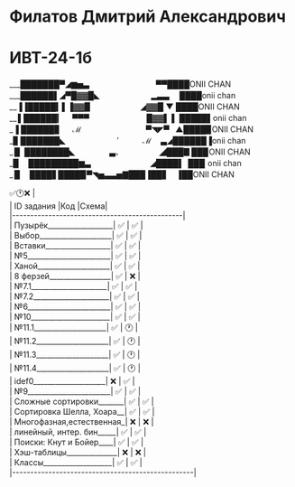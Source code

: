 # Филатов Дмитрий Александрович
# ИВТ-24-1б 
___███████▀◢▆▅▃ 　　　   　　　 　 ▀▀████ONII CHAN                                                                   
___██████▌◢▀█▓▓█◣   　　　　　　▂▃▃　 ████onii chan                                                                     
__▐▐█████▍▌▐▓▓▉　　　　　 　◢▓▓█ ▼  ████ONII CHAN                                                                       
__ ▌██████▎　 ▀▀▀　　　　　　 　█▓▓▌ ▌ █████▌onii chan                                                                   
_▐ ██████▊　 ℳ 　　　　　　　　▀◥◤▀    ▲████▉ONII CHAN                                                                 
_▊ ███████◣ 　　　　　　  ′　　　ℳ　 ▃◢██████▐onii chan                                                                
_ ▉ ████████◣ 　　　　 ▃、　　　　　◢███▊███ ONII CHAN                                                                 
_▉　 █████████▆▃　　　　　　　 ◢████▌ ███  onii chan                                                                   
_ ▉　 ████▋████▉▀◥▅▃▃▅▇███▐██▋　▐██ONII CHAN                                                                                                                                  






 ✅🕐❌ |                                                                                                                       
| ID задания               |Код |Схема|                                                                                        
|-----------------------------------------------|                                                                             
| Пузырёк__________________| ✅ | ✅ |                                                                                  
| Выбор____________________| ✅ | ✅ |                                                                                       
| Вставки__________________| ✅ | ✅ |                                                                                  
| №5_______________________| ✅ | ✅ |                                                                                       
| Ханой____________________| ✅ | ✅ |                                                                                         
| 8 ферзей_________________| ✅ | ❌ |                                                                                         
| №7.1_____________________| ✅ | ✅ |                                                                                        
| №7.2_____________________| ✅ | ✅ |                                                                                               
| №6_______________________| ✅ | ✅ |                                                                                      
| №10______________________| ✅ | ✅ |                                                                                        
| №11.1____________________| ✅ | 🕐 |                                                                                      
| №11.2____________________| ✅ | 🕐 |                                                                                                         
| №11.3____________________| ✅ | 🕐 |                                                                                                                    
| №11.4____________________| ✅ | 🕐 |                                                                                                         
| idef0____________________| ❌ | ✅ |                                                                                                
| №9_______________________| ✅ | ✅ |                                                                                                      
| Сложные сортировки_______| ✅ | ✅ |                                                                                                       
| Сортировка Шелла, Хоара__| ✅ | ✅ |                                                                                                         
| Многофазная,естественная_| ❌ | ❌ |                                                                                              
| линейный, интер. бин_____| ✅ | ✅ |                                                                                                            
| Поиски: Кнут  и Бойер____| ✅ | ✅ |                                                                                                           
| Хэш-таблицы______________| ❌ | ❌ |                                                                                              
| Классы___________________| ✅ | ✅ |                                                                                        
|--------------------------------------------------|   



